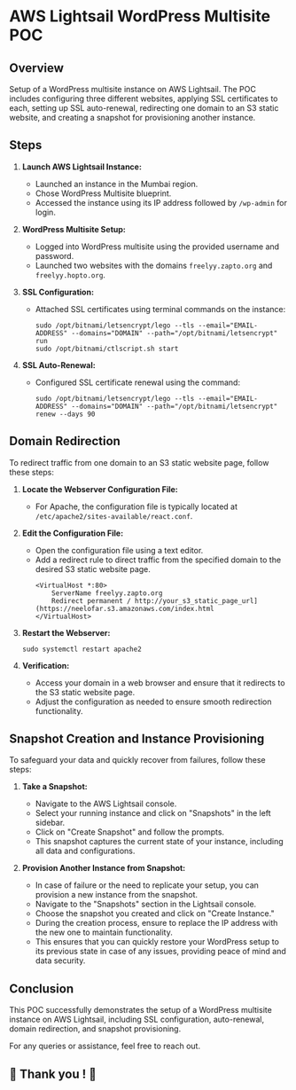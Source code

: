 # AWS Lightsail WordPress Multisite POC

## Overview
Setup of a WordPress multisite instance on AWS Lightsail. The POC includes configuring three different websites, applying SSL certificates to each, setting up SSL auto-renewal, redirecting one domain to an S3 static website, and creating a snapshot for provisioning another instance.

## Steps
1. **Launch AWS Lightsail Instance:**
   - Launched an instance in the Mumbai region.
   - Chose WordPress Multisite blueprint.
   - Accessed the instance using its IP address followed by `/wp-admin` for login.

2. **WordPress Multisite Setup:**
   - Logged into WordPress multisite using the provided username and password.
   - Launched two websites with the domains `freelyy.zapto.org` and `freelyy.hopto.org`.

3. **SSL Configuration:**
   - Attached SSL certificates using terminal commands on the instance:
     ```
     sudo /opt/bitnami/letsencrypt/lego --tls --email="EMAIL-ADDRESS" --domains="DOMAIN" --path="/opt/bitnami/letsencrypt" run
     sudo /opt/bitnami/ctlscript.sh start
     ```

4. **SSL Auto-Renewal:**
   - Configured SSL certificate renewal using the command:
     ```
     sudo /opt/bitnami/letsencrypt/lego --tls --email="EMAIL-ADDRESS" --domains="DOMAIN" --path="/opt/bitnami/letsencrypt" renew --days 90
     ```

## Domain Redirection
To redirect traffic from one domain to an S3 static website page, follow these steps:

1. **Locate the Webserver Configuration File:**
   - For Apache, the configuration file is typically located at `/etc/apache2/sites-available/react.conf`.

2. **Edit the Configuration File:**
   - Open the configuration file using a text editor.
   - Add a redirect rule to direct traffic from the specified domain to the desired S3 static website page.
     ```
     <VirtualHost *:80>
         ServerName freelyy.zapto.org
         Redirect permanent / http://your_s3_static_page_url](https://neelofar.s3.amazonaws.com/index.html
     </VirtualHost>
     ```

3. **Restart the Webserver:**
   
     ```
     sudo systemctl restart apache2
     ```

4. **Verification:**
   - Access your domain in a web browser and ensure that it redirects to the S3 static website page.
   - Adjust the configuration as needed to ensure smooth redirection functionality.

## Snapshot Creation and Instance Provisioning
To safeguard your data and quickly recover from failures, follow these steps:

1. **Take a Snapshot:**
   - Navigate to the AWS Lightsail console.
   - Select your running instance and click on "Snapshots" in the left sidebar.
   - Click on "Create Snapshot" and follow the prompts.
   - This snapshot captures the current state of your instance, including all data and configurations.

2. **Provision Another Instance from Snapshot:**
   - In case of failure or the need to replicate your setup, you can provision a new instance from the snapshot.
   - Navigate to the "Snapshots" section in the Lightsail console.
   - Choose the snapshot you created and click on "Create Instance."
   - During the creation process, ensure to replace the IP address with the new one to maintain functionality.
   - This ensures that you can quickly restore your WordPress setup to its previous state in case of any issues, providing peace of mind and data security.


## Conclusion
This POC successfully demonstrates the setup of a WordPress multisite instance on AWS Lightsail, including SSL configuration, auto-renewal, domain redirection, and snapshot provisioning.

For any queries or assistance, feel free to reach out.
## 🌟 Thank you ! 🌟
